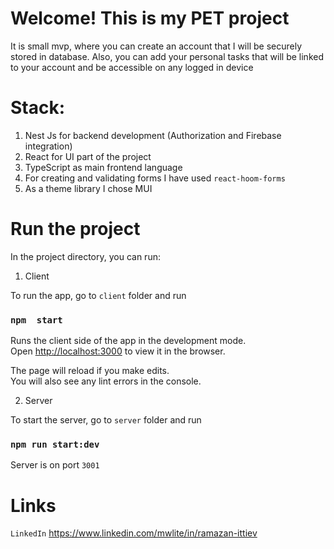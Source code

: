 # Welcome! This is my PET project

It is small mvp, where you can create an account that I will be securely stored in database. Also, you can add your
personal tasks that
will be linked to your account and be accessible on any logged in device

# Stack:

1. Nest Js for backend development (Authorization and Firebase integration)
2. React for UI part of the project
3. TypeScript as main frontend language
4. For creating and validating forms I have used `react-hoom-forms`
5. As a theme library I chose MUI

# Run the project

In the project directory, you can run:

1. Client

To run the app, go to `client` folder and run

### `npm  start`

Runs the client side of the app in the development mode.\
Open [http://localhost:3000](http://localhost:3000) to view it in the browser.

The page will reload if you make edits.\
You will also see any lint errors in the console.

2. Server

To start the server, go to `server` folder and run

### `npm run start:dev`

Server is on port `3001`

# Links

`LinkedIn` https://www.linkedin.com/mwlite/in/ramazan-ittiev
